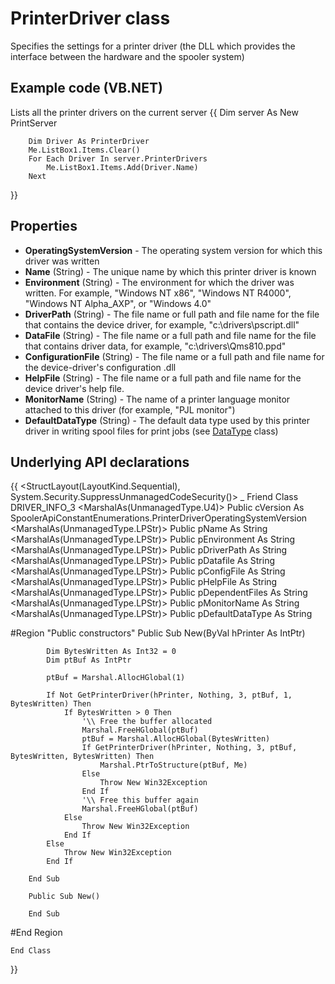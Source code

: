 # PrinterDriver class
Specifies the settings for a printer driver (the DLL which provides the interface between the hardware and the spooler system)

## Example code (VB.NET)
Lists all the printer drivers on the current server
{{
        Dim server As New PrintServer

        Dim Driver As PrinterDriver
        Me.ListBox1.Items.Clear()
        For Each Driver In server.PrinterDrivers
            Me.ListBox1.Items.Add(Driver.Name)
        Next
}}

## Properties
* **OperatingSystemVersion** - The operating system version for which this driver was written
* **Name** (String) - The unique name by which this printer driver is known
* **Environment** (String) - The environment for which the driver was written. For example, "Windows NT x86", "Windows NT R4000", "Windows NT Alpha_AXP", or "Windows 4.0"
* **DriverPath** (String) - The file name or full path and file name for the file that contains the device driver, for example, "c:\drivers\pscript.dll"
* **DataFile** (String) - The file name or a full path and file name for the file that contains driver data, for example, "c:\drivers\Qms810.ppd" 
* **ConfigurationFile** (String) - The file name or a full path and file name for the device-driver's configuration .dll
* **HelpFile** (String) - The file name or a full path and file name for the device driver's help file.
* **MonitorName** (String) - The name of a printer language monitor attached to this driver (for example, "PJL monitor")
* **DefaultDataType** (String) - The default data type used by this printer driver in writing spool files for print jobs (see [DataType](DataType) class)

## Underlying API declarations
{{
   <StructLayout(LayoutKind.Sequential), System.Security.SuppressUnmanagedCodeSecurity()> _
    Friend Class DRIVER_INFO_3
        <MarshalAs(UnmanagedType.U4)> Public cVersion As SpoolerApiConstantEnumerations.PrinterDriverOperatingSystemVersion
        <MarshalAs(UnmanagedType.LPStr)> Public pName As String
        <MarshalAs(UnmanagedType.LPStr)> Public pEnvironment As String
        <MarshalAs(UnmanagedType.LPStr)> Public pDriverPath As String
        <MarshalAs(UnmanagedType.LPStr)> Public pDatafile As String
        <MarshalAs(UnmanagedType.LPStr)> Public pConfigFile As String
        <MarshalAs(UnmanagedType.LPStr)> Public pHelpFile As String
        <MarshalAs(UnmanagedType.LPStr)> Public pDependentFiles As String
        <MarshalAs(UnmanagedType.LPStr)> Public pMonitorName As String
        <MarshalAs(UnmanagedType.LPStr)> Public pDefaultDataType As String

#Region "Public constructors"
        Public Sub New(ByVal hPrinter As IntPtr)

            Dim BytesWritten As Int32 = 0
            Dim ptBuf As IntPtr

            ptBuf = Marshal.AllocHGlobal(1)

            If Not GetPrinterDriver(hPrinter, Nothing, 3, ptBuf, 1, BytesWritten) Then
                If BytesWritten > 0 Then
                    '\\ Free the buffer allocated
                    Marshal.FreeHGlobal(ptBuf)
                    ptBuf = Marshal.AllocHGlobal(BytesWritten)
                    If GetPrinterDriver(hPrinter, Nothing, 3, ptBuf, BytesWritten, BytesWritten) Then
                        Marshal.PtrToStructure(ptBuf, Me)
                    Else
                        Throw New Win32Exception
                    End If
                    '\\ Free this buffer again
                    Marshal.FreeHGlobal(ptBuf)
                Else
                    Throw New Win32Exception
                End If
            Else
                Throw New Win32Exception
            End If

        End Sub

        Public Sub New()

        End Sub
#End Region

    End Class
}}